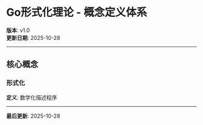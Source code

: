 # Go形式化理论 - 概念定义体系

**版本**: v1.0  
**更新日期**: 2025-10-28

---

## 核心概念

### 形式化

**定义**: 数学化描述程序

---

**最后更新**: 2025-10-28

